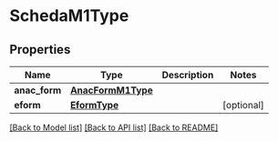 # SchedaM1Type

## Properties
Name | Type | Description | Notes
------------ | ------------- | ------------- | -------------
**anac_form** | [**AnacFormM1Type**](AnacFormM1Type.md) |  | 
**eform** | [**EformType**](EformType.md) |  | [optional] 

[[Back to Model list]](../README.md#documentation-for-models) [[Back to API list]](../README.md#documentation-for-api-endpoints) [[Back to README]](../README.md)

